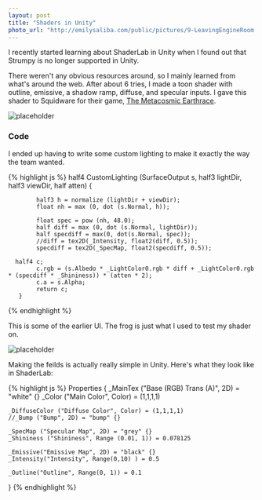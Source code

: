 ```yaml
---
layout: post
title: "Shaders in Unity"
photo_url: "http://emilysaliba.com/public/pictures/9-LeavingEngineRoom.png"
---
```



<div class="message">
  I recently started learning about ShaderLab in Unity when I found out that Strumpy is no longer supported in Unity.
</div>

There weren't any obvious resources around, so I mainly learned from what's around the web. After about 6 tries, I made a toon shader with outline, emissive, a shadow ramp, diffuse, and specular inputs.  I gave this shader to Squidware for their game, <a href="http://game.colum.edu/projects/spacerace/">The Metacosmic Earthrace</a>.  

![placeholder](http://emilysaliba.com/public/pictures/9-LeavingEngineRoom.png "Small example image")


### Code

I ended up having to write some custom lighting to make it exactly the way the team wanted.

{% highlight js %}
    half4 CustomLighting (SurfaceOutput s, half3 lightDir, half3 viewDir, half atten)
        {
          
            half3 h = normalize (lightDir + viewDir);
            float nh = max (0, dot (s.Normal, h));
            
            float spec = pow (nh, 48.0);
            half diff = max (0, dot (s.Normal, lightDir));
            half specdiff = max(0, dot(s.Normal, spec));
            //diff = tex2D(_Intensity, float2(diff, 0.5));
            specdiff = tex2D(_SpecMap, float2(specdiff, 0.5));

      half4 c;
            c.rgb = (s.Albedo * _LightColor0.rgb * diff + _LightColor0.rgb * (specdiff * _Shininess)) * (atten * 2);
            c.a = s.Alpha;
            return c;
       }
{% endhighlight %}



This is some of the earlier UI. The frog is just what I used to test my shader on.


![placeholder](http://emilysaliba.com/public/pictures/UI.png "Small example image")


Making the feilds is actually really simple in Unity.  Here's what they look like in ShaderLab:

{% highlight js %}
  Properties {
    _MainTex ("Base (RGB) Trans (A)", 2D) = "white" {}
    _Color ("Main Color", Color) = (1,1,1,1)
    
    _DiffuseColor ("Diffuse Color", Color) = (1,1,1,1)
    //_Bump ("Bump", 2D) = "bump" {}
    
    _SpecMap ("Specular Map", 2D) = "grey" {}
    _Shininess ("Shininess", Range (0.01, 1)) = 0.078125
    
    _Emissive("Emissive Map", 2D) = "black" {}
    _Intensity("Intensity", Range(0,10) ) = 0.5
    
    _Outline("Outline", Range(0, 1)) = 0.1
    
    
  }
{% endhighlight %}
